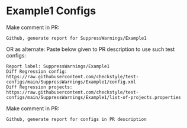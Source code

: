# Example1 Configs
Make comment in PR:
```
Github, generate report for SuppressWarnings/Example1
```
OR as alternate:
Paste below given to PR description to use such test configs:
```
Report label: SuppressWarnings/Example1
Diff Regression config: https://raw.githubusercontent.com/checkstyle/test-configs/main/SuppressWarnings/Example1/config.xml
Diff Regression projects: https://raw.githubusercontent.com/checkstyle/test-configs/main/SuppressWarnings/Example1/list-of-projects.properties
```
Make comment in PR:
```
Github, generate report for configs in PR description
```
